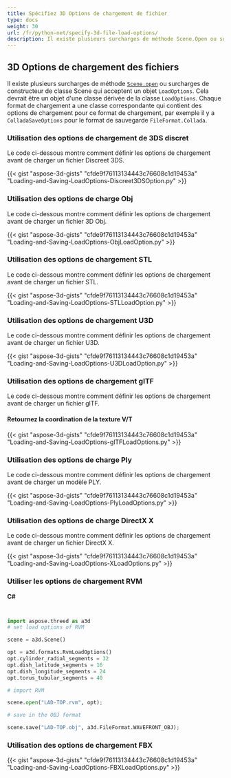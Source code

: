 ```yaml
---
title: Spécifiez 3D Options de chargement de fichier
type: docs
weight: 30
url: /fr/python-net/specify-3d-file-load-options/
description: Il existe plusieurs surcharges de méthode Scene.Open ou surcharges de constructeur de classe Scène qui acceptent un objet LoadOptions. Chaque format de charge a une classe correspondante qui contient les options de charge pour ce format de charge.
---
```

##  **3D Options de chargement des fichiers**
Il existe plusieurs surcharges de méthode [`Scene.open`](https://reference.aspose.com/3d/net/aspose.threed/scene) ou surcharges de constructeur de classe Scene qui acceptent un objet `LoadOptions`. Cela devrait être un objet d'une classe dérivée de la classe `LoadOptions`. Chaque format de chargement a une classe correspondante qui contient des options de chargement pour ce format de chargement, par exemple il y a `ColladaSaveOptions` pour le format de sauvegarde `FileFormat.Collada`.
###  **Utilisation des options de chargement de 3DS discret**
Le code ci-dessous montre comment définir les options de chargement avant de charger un fichier Discreet 3DS.

{{< gist "aspose-3d-gists" "cfde9f76113134443c76608c1d19453a" "Loading-and-Saving-LoadOptions-Discreet3DSOption.py" >}}
###  **Utilisation des options de charge Obj**
Le code ci-dessous montre comment définir les options de chargement avant de charger un fichier 3D Obj.

{{< gist "aspose-3d-gists" "cfde9f76113134443c76608c1d19453a" "Loading-and-Saving-LoadOptions-ObjLoadOption.py" >}}
###  **Utilisation des options de chargement STL**
Le code ci-dessous montre comment définir les options de chargement avant de charger un fichier STL.

{{< gist "aspose-3d-gists" "cfde9f76113134443c76608c1d19453a" "Loading-and-Saving-LoadOptions-STLLoadOption.py" >}}
###  **Utilisation des options de chargement U3D**
Le code ci-dessous montre comment définir les options de chargement avant de charger un fichier U3D.

{{< gist "aspose-3d-gists" "cfde9f76113134443c76608c1d19453a" "Loading-and-Saving-LoadOptions-U3DLoadOption.py" >}}
###  **Utilisation des options de chargement glTF**
Le code ci-dessous montre comment définir les options de chargement avant de charger un fichier glTF.
####  **Retournez la coordination de la texture V/T**
{{< gist "aspose-3d-gists" "cfde9f76113134443c76608c1d19453a" "Loading-and-Saving-LoadOptions-glTFLoadOptions.py" >}}
###  **Utilisation des options de charge Ply**
Le code ci-dessous montre comment définir les options de chargement avant de charger un modèle PLY.

{{< gist "aspose-3d-gists" "cfde9f76113134443c76608c1d19453a" "Loading-and-Saving-LoadOptions-PlyLoadOptions.py" >}}
###  **Utilisation des options de charge DirectX X**
Le code ci-dessous montre comment définir les options de chargement avant de charger un fichier DirectX X.

{{< gist "aspose-3d-gists" "cfde9f76113134443c76608c1d19453a" "Loading-and-Saving-LoadOptions-XLoadOptions.py" >}}
###  **Utiliser les options de chargement RVM**
**C#**

```py


import aspose.threed as a3d
# set load options of RVM

scene = a3d.Scene()

opt = a3d.formats.RvmLoadOptions()
opt.cylinder_radial_segments = 32
opt.dish_latitude_segments = 16
opt.dish_longitude_segments = 24
opt.torus_tubular_segments = 40

# import RVM

scene.open("LAD-TOP.rvm", opt);

# save in the OBJ format

scene.save("LAD-TOP.obj", a3d.FileFormat.WAVEFRONT_OBJ);

```

###  **Utilisation des options de chargement FBX**
{{< gist "aspose-3d-gists" "cfde9f76113134443c76608c1d19453a" "Loading-and-Saving-LoadOptions-FBXLoadOptions.py" >}}

